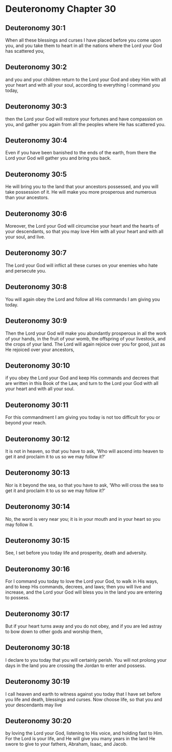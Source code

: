 # Deuteronomy Chapter 30

## Deuteronomy 30:1
When all these blessings and curses I have placed before you come upon you, and you take them to heart in all the nations where the Lord your God has scattered you,

## Deuteronomy 30:2
and you and your children return to the Lord your God and obey Him with all your heart and with all your soul, according to everything I command you today,

## Deuteronomy 30:3
then the Lord your God will restore your fortunes and have compassion on you, and gather you again from all the peoples where He has scattered you.

## Deuteronomy 30:4
Even if you have been banished to the ends of the earth, from there the Lord your God will gather you and bring you back.

## Deuteronomy 30:5
He will bring you to the land that your ancestors possessed, and you will take possession of it. He will make you more prosperous and numerous than your ancestors.

## Deuteronomy 30:6
Moreover, the Lord your God will circumcise your heart and the hearts of your descendants, so that you may love Him with all your heart and with all your soul, and live.

## Deuteronomy 30:7
The Lord your God will inflict all these curses on your enemies who hate and persecute you.

## Deuteronomy 30:8
You will again obey the Lord and follow all His commands I am giving you today.

## Deuteronomy 30:9
Then the Lord your God will make you abundantly prosperous in all the work of your hands, in the fruit of your womb, the offspring of your livestock, and the crops of your land. The Lord will again rejoice over you for good, just as He rejoiced over your ancestors,

## Deuteronomy 30:10
if you obey the Lord your God and keep His commands and decrees that are written in this Book of the Law, and turn to the Lord your God with all your heart and with all your soul.

## Deuteronomy 30:11
For this commandment I am giving you today is not too difficult for you or beyond your reach.

## Deuteronomy 30:12
It is not in heaven, so that you have to ask, ‘Who will ascend into heaven to get it and proclaim it to us so we may follow it?’

## Deuteronomy 30:13
Nor is it beyond the sea, so that you have to ask, ‘Who will cross the sea to get it and proclaim it to us so we may follow it?’

## Deuteronomy 30:14
No, the word is very near you; it is in your mouth and in your heart so you may follow it.

## Deuteronomy 30:15
See, I set before you today life and prosperity, death and adversity.

## Deuteronomy 30:16
For I command you today to love the Lord your God, to walk in His ways, and to keep His commands, decrees, and laws; then you will live and increase, and the Lord your God will bless you in the land you are entering to possess.

## Deuteronomy 30:17
But if your heart turns away and you do not obey, and if you are led astray to bow down to other gods and worship them,

## Deuteronomy 30:18
I declare to you today that you will certainly perish. You will not prolong your days in the land you are crossing the Jordan to enter and possess.

## Deuteronomy 30:19
I call heaven and earth to witness against you today that I have set before you life and death, blessings and curses. Now choose life, so that you and your descendants may live

## Deuteronomy 30:20
by loving the Lord your God, listening to His voice, and holding fast to Him. For the Lord is your life, and He will give you many years in the land He swore to give to your fathers, Abraham, Isaac, and Jacob.
